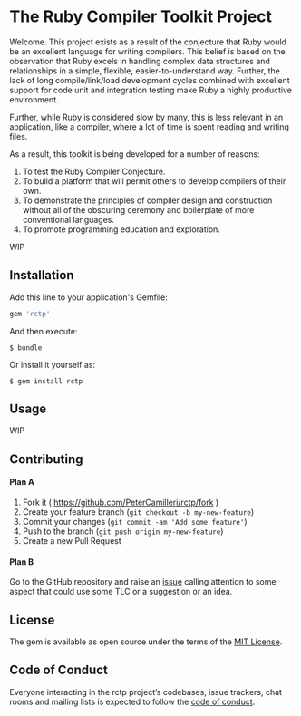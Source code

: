 # The Ruby Compiler Toolkit Project

Welcome. This project exists as a result of the conjecture that Ruby would be
an excellent language for writing compilers. This belief is based on the
observation that Ruby excels in handling complex data structures and
relationships in a simple, flexible, easier-to-understand way. Further, the
lack of long compile/link/load development cycles combined with excellent
support for code unit and integration testing make Ruby a highly productive
environment.

Further, while Ruby is considered slow by many, this is less relevant in an
application, like a compiler, where a lot of time is spent reading and writing
files.

As a result, this toolkit is being developed for a number of reasons:

1. To test the Ruby Compiler Conjecture.
2. To build a platform that will permit others to develop compilers of
their own.
3. To demonstrate the principles of compiler design and construction without
all of the obscuring ceremony and boilerplate of more conventional languages.
4. To promote programming education and exploration.

WIP

## Installation

Add this line to your application's Gemfile:

```ruby
gem 'rctp'
```

And then execute:

    $ bundle

Or install it yourself as:

    $ gem install rctp

## Usage

WIP

## Contributing

#### Plan A

1. Fork it ( https://github.com/PeterCamilleri/rctp/fork )
2. Create your feature branch (`git checkout -b my-new-feature`)
3. Commit your changes (`git commit -am 'Add some feature'`)
4. Push to the branch (`git push origin my-new-feature`)
5. Create a new Pull Request

#### Plan B

Go to the GitHub repository and raise an
 [issue](https://github.com/PeterCamilleri/rctp/issues)
calling attention to some aspect that could use some TLC or a suggestion or an
idea.

## License

The gem is available as open source under the terms of the
[MIT License](./LICENSE.txt).

## Code of Conduct

Everyone interacting in the rctp project’s codebases, issue trackers,
chat rooms and mailing lists is expected to follow the
[code of conduct](./CODE_OF_CONDUCT.md).
